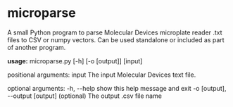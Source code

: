 # microparse
A small Python program to parse Molecular Devices microplate reader .txt files to CSV or numpy vectors.
Can be used standalone or included as part of another program.

**usage:** microparse.py [-h] [-o [output]] [input]

positional arguments:
  input                 The input Molecular Devices text file.

optional arguments:
  -h, --help            show this help message and exit
  -o [output], --output [output]
                        (optional) The output .csv file name
